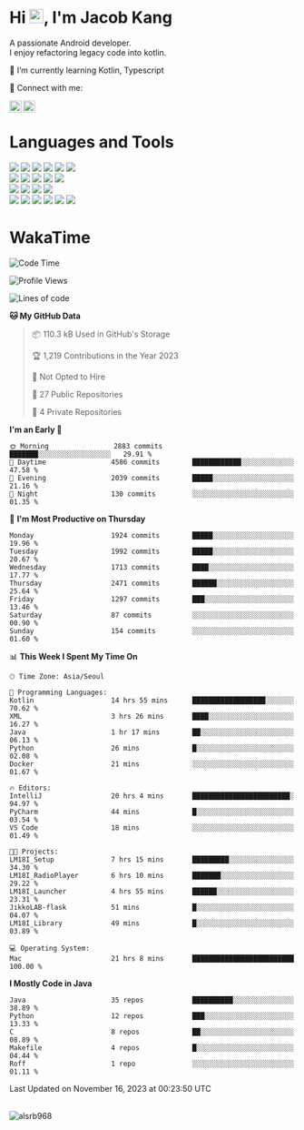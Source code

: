 # Hi <img src="https://media.giphy.com/media/hvRJCLFzcasrR4ia7z/giphy.gif" width="25px">, I'm Jacob Kang
A passionate Android developer.
</br>
I enjoy refactoring legacy code into kotlin.

🌱 I’m currently learning Kotlin, Typescript

🤝 Connect with me:

<a href="https://www.linkedin.com/in/minkyu-kang-b7477b1b2/"><img align="left" src="https://raw.githubusercontent.com/yushi1007/yushi1007/main/images/linkedin.svg" alt="Minkyu Kang | LinkedIn" width="21px"/></a>
<a href="https://www.instagram.com/_jacob_kang/"><img align="left" src="https://raw.githubusercontent.com/yushi1007/yushi1007/main/images/instagram.svg" alt="Jacob Kang | Instagram" width="21px"/></a>

</br>

# Languages and Tools

<div align="left">
<img src="https://img.shields.io/badge/java-007396?logo=java&logoColor=white"/>
<img src="https://img.shields.io/badge/kotlin-7F52FF?logo=kotlin&logoColor=white"/>
<img src="https://img.shields.io/badge/python-3776AB?logo=python&logoColor=white"/>
<img src="https://img.shields.io/badge/bash shell-4EAA25?logo=gnubash&logoColor=white"/>
<img src="https://img.shields.io/badge/c-A8B9CC?logo=c&logoColor=white"/>
<img src="https://img.shields.io/badge/c++-00599C?logo=c%2b%2b&logoColor=white"/>
</div>
<div align="left">
<img src="https://img.shields.io/badge/git-F05032?logo=git&logoColor=white"/>
<img src="https://img.shields.io/badge/github-181717?logo=github&logoColor=white"/>
<img src="https://img.shields.io/badge/mysql-4479A1?logo=mysql&logoColor=white"/>
<img src="https://img.shields.io/badge/sqlite-003B57?logo=sqlite&logoColor=white"/>
<img src="https://img.shields.io/badge/amazon AWS-232F3E?logo=amazonaws&logoColor=white"/>
</div>
<div align="left">
<img src="https://img.shields.io/badge/android-3DDC84?logo=android&logoColor=white"/>
<img src="https://img.shields.io/badge/linux-FCC624?logo=linux&logoColor=white"/>
<img src="https://img.shields.io/badge/flask-000000?logo=flask&logoColor=white"/>
<img src="https://img.shields.io/badge/arduino-00979D?logo=arduino&logoColor=white"/>
</div>
<div align="left">
<img src="https://img.shields.io/badge/slack-4A154B?logo=slack&logoColor=white"/>
<img src="https://img.shields.io/badge/notion-000000?logo=notion&logoColor=white"/>
<img src="https://img.shields.io/badge/jira-0052CC?logo=jira&logoColor=white"/>
<img src="https://img.shields.io/badge/postman-FF6C37?logo=postman&logoColor=white"/>
<img src="https://img.shields.io/badge/intellij-000000?logo=intellijidea&logoColor=white"/>
<img src="https://img.shields.io/badge/pycharm-000000?logo=pycharm&logoColor=white"/>
</div>

# WakaTime

<!--START_SECTION:waka-->
![Code Time](http://img.shields.io/badge/Code%20Time-3%2C166%20hrs%2022%20mins-blue)

![Profile Views](http://img.shields.io/badge/Profile%20Views-0-blue)

![Lines of code](https://img.shields.io/badge/From%20Hello%20World%20I%27ve%20Written-5.6%20million%20lines%20of%20code-blue)

**🐱 My GitHub Data** 

> 📦 110.3 kB Used in GitHub's Storage 
 > 
> 🏆 1,219 Contributions in the Year 2023
 > 
> 🚫 Not Opted to Hire
 > 
> 📜 27 Public Repositories 
 > 
> 🔑 4 Private Repositories 
 > 
**I'm an Early 🐤** 

```text
🌞 Morning                2883 commits        ███████░░░░░░░░░░░░░░░░░░   29.91 % 
🌆 Daytime                4586 commits        ████████████░░░░░░░░░░░░░   47.58 % 
🌃 Evening                2039 commits        █████░░░░░░░░░░░░░░░░░░░░   21.16 % 
🌙 Night                  130 commits         ░░░░░░░░░░░░░░░░░░░░░░░░░   01.35 % 
```
📅 **I'm Most Productive on Thursday** 

```text
Monday                   1924 commits        █████░░░░░░░░░░░░░░░░░░░░   19.96 % 
Tuesday                  1992 commits        █████░░░░░░░░░░░░░░░░░░░░   20.67 % 
Wednesday                1713 commits        ████░░░░░░░░░░░░░░░░░░░░░   17.77 % 
Thursday                 2471 commits        ██████░░░░░░░░░░░░░░░░░░░   25.64 % 
Friday                   1297 commits        ███░░░░░░░░░░░░░░░░░░░░░░   13.46 % 
Saturday                 87 commits          ░░░░░░░░░░░░░░░░░░░░░░░░░   00.90 % 
Sunday                   154 commits         ░░░░░░░░░░░░░░░░░░░░░░░░░   01.60 % 
```


📊 **This Week I Spent My Time On** 

```text
🕑︎ Time Zone: Asia/Seoul

💬 Programming Languages: 
Kotlin                   14 hrs 55 mins      ██████████████████░░░░░░░   70.62 % 
XML                      3 hrs 26 mins       ████░░░░░░░░░░░░░░░░░░░░░   16.27 % 
Java                     1 hr 17 mins        ██░░░░░░░░░░░░░░░░░░░░░░░   06.13 % 
Python                   26 mins             █░░░░░░░░░░░░░░░░░░░░░░░░   02.08 % 
Docker                   21 mins             ░░░░░░░░░░░░░░░░░░░░░░░░░   01.67 % 

🔥 Editors: 
IntelliJ                 20 hrs 4 mins       ████████████████████████░   94.97 % 
PyCharm                  44 mins             █░░░░░░░░░░░░░░░░░░░░░░░░   03.54 % 
VS Code                  18 mins             ░░░░░░░░░░░░░░░░░░░░░░░░░   01.49 % 

🐱‍💻 Projects: 
LM18I_Setup              7 hrs 15 mins       █████████░░░░░░░░░░░░░░░░   34.30 % 
LM18I_RadioPlayer        6 hrs 10 mins       ███████░░░░░░░░░░░░░░░░░░   29.22 % 
LM18I_Launcher           4 hrs 55 mins       ██████░░░░░░░░░░░░░░░░░░░   23.31 % 
JikkoLAB-flask           51 mins             █░░░░░░░░░░░░░░░░░░░░░░░░   04.07 % 
LM18I_Library            49 mins             █░░░░░░░░░░░░░░░░░░░░░░░░   03.89 % 

💻 Operating System: 
Mac                      21 hrs 8 mins       █████████████████████████   100.00 % 
```

**I Mostly Code in Java** 

```text
Java                     35 repos            ██████████░░░░░░░░░░░░░░░   38.89 % 
Python                   12 repos            ███░░░░░░░░░░░░░░░░░░░░░░   13.33 % 
C                        8 repos             ██░░░░░░░░░░░░░░░░░░░░░░░   08.89 % 
Makefile                 4 repos             █░░░░░░░░░░░░░░░░░░░░░░░░   04.44 % 
Roff                     1 repo              ░░░░░░░░░░░░░░░░░░░░░░░░░   01.11 % 
```




 Last Updated on November 16, 2023 at 00:23:50 UTC
<!--END_SECTION:waka-->

</br>

<div align="left">
<img align="left" src="https://github-readme-stats.vercel.app/api/top-langs?username=alsrb968&show_icons=true&locale=en&layout=compact&theme=dark" alt="alsrb968" />
</div>
